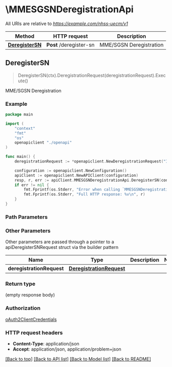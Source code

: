 # \MMESGSNDeregistrationApi

All URIs are relative to *https://example.com/nhss-uecm/v1*

Method | HTTP request | Description
------------- | ------------- | -------------
[**DeregisterSN**](MMESGSNDeregistrationApi.md#DeregisterSN) | **Post** /deregister-sn | MME/SGSN Deregistration



## DeregisterSN

> DeregisterSN(ctx).DeregistrationRequest(deregistrationRequest).Execute()

MME/SGSN Deregistration

### Example

```go
package main

import (
    "context"
    "fmt"
    "os"
    openapiclient "./openapi"
)

func main() {
    deregistrationRequest := *openapiclient.NewDeregistrationRequest("Imsi_example", *openapiclient.NewDeregistrationReason()) // DeregistrationRequest | 

    configuration := openapiclient.NewConfiguration()
    apiClient := openapiclient.NewAPIClient(configuration)
    resp, r, err := apiClient.MMESGSNDeregistrationApi.DeregisterSN(context.Background()).DeregistrationRequest(deregistrationRequest).Execute()
    if err != nil {
        fmt.Fprintf(os.Stderr, "Error when calling `MMESGSNDeregistrationApi.DeregisterSN``: %v\n", err)
        fmt.Fprintf(os.Stderr, "Full HTTP response: %v\n", r)
    }
}
```

### Path Parameters



### Other Parameters

Other parameters are passed through a pointer to a apiDeregisterSNRequest struct via the builder pattern


Name | Type | Description  | Notes
------------- | ------------- | ------------- | -------------
 **deregistrationRequest** | [**DeregistrationRequest**](DeregistrationRequest.md) |  | 

### Return type

 (empty response body)

### Authorization

[oAuth2ClientCredentials](../README.md#oAuth2ClientCredentials)

### HTTP request headers

- **Content-Type**: application/json
- **Accept**: application/json, application/problem+json

[[Back to top]](#) [[Back to API list]](../README.md#documentation-for-api-endpoints)
[[Back to Model list]](../README.md#documentation-for-models)
[[Back to README]](../README.md)

